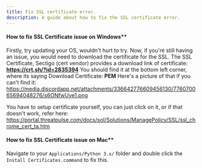```yaml
---
title: Fix SSL certificate error.
description: A guide about how to fix the SSL certificate error.
---
```

#### How to fix SSL Certificate issue on Windows**

Firstly, try updating your OS, wouldn't hurt to try.
Now, if you're still having an issue, you would need to download the certificate for the SSL.
The SSL Certificate, Sectigo (cert vendor) provides a download link of certificate: **https://crt.sh/?id=2835394**
You should find it at the bottom left corner, where its saying Download Certificate: __PEM__
Here's a picture of that if you can't find it:
https://media.discordapp.net/attachments/336642776609456130/776070065694048276/s6ONfwUye1.png

You have to setup certificate yourself, you can just click on it, or if that doesn't work, refer here:
https://portal.threatpulse.com/docs/sol/Solutions/ManagePolicy/SSL/ssl_chrome_cert_ta.htm

#### How to fix SSL Certificate issue on Mac**

Navigate to your `Applications/Python 3.x/` folder and double click the `Install Certificates.command` to fix this.

